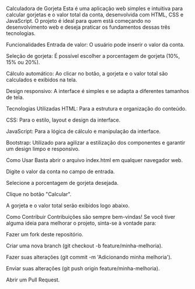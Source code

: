 Calculadora de Gorjeta
Esta é uma aplicação web simples e intuitiva para calcular gorjetas e o valor total da conta, desenvolvida com HTML, CSS e JavaScript. O projeto é ideal para quem está começando no desenvolvimento web e deseja praticar os fundamentos dessas três tecnologias.

Funcionalidades
Entrada de valor: O usuário pode inserir o valor da conta.

Seleção de gorjeta: É possível escolher a porcentagem de gorjeta (10%, 15% ou 20%).

Cálculo automático: Ao clicar no botão, a gorjeta e o valor total são calculados e exibidos na tela.

Design responsivo: A interface é simples e se adapta a diferentes tamanhos de tela.

Tecnologias Utilizadas
HTML: Para a estrutura e organização do conteúdo.

CSS: Para o estilo, layout e design da interface.

JavaScript: Para a lógica de cálculo e manipulação da interface.

Bootstrap: Utilizado para agilizar a estilização dos componentes e garantir um design limpo e responsivo.

Como Usar
Basta abrir o arquivo index.html em qualquer navegador web.

Digite o valor da conta no campo de entrada.

Selecione a porcentagem de gorjeta desejada.

Clique no botão "Calcular".

A gorjeta e o valor total serão exibidos logo abaixo.

Como Contribuir
Contribuições são sempre bem-vindas! Se você tiver alguma ideia para melhorar o projeto, sinta-se à vontade para:

Fazer um fork deste repositório.

Criar uma nova branch (git checkout -b feature/minha-melhoria).

Fazer suas alterações (git commit -m 'Adicionando minha melhoria').

Enviar suas alterações (git push origin feature/minha-melhoria).

Abrir um Pull Request.
